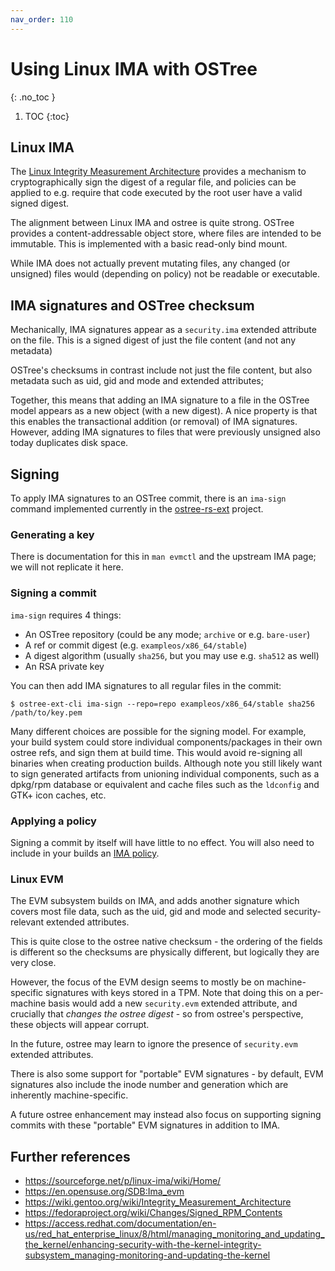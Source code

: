 ```yaml
---
nav_order: 110
---
```


# Using Linux IMA with OSTree
{: .no_toc }

1. TOC
{:toc}

## Linux IMA

The [Linux Integrity Measurement Architecture](https://sourceforge.net/p/linux-ima/wiki/Home/)
provides a mechanism to cryptographically sign the digest of a regular
file, and policies can be applied to e.g. require that code executed
by the root user have a valid signed digest.

The alignment between Linux IMA and ostree is quite strong.  OSTree
provides a content-addressable object store, where files are intended
to be immutable.  This is implemented with a basic read-only bind mount.

While IMA does not actually prevent mutating files, any changed (or unsigned)
files would (depending on policy) not be readable or executable.

## IMA signatures and OSTree checksum

Mechanically, IMA signatures appear as a `security.ima` extended attribute
on the file.   This is a signed digest of just the file content (and not
any metadata)

OSTree's checksums in contrast include not just the file content, but also 
metadata such as uid, gid and mode and extended attributes;

Together, this means that adding an IMA signature to a file in the OSTree
model appears as a new object (with a new digest).  A nice property is that
this enables the transactional addition (or removal) of IMA signatures.
However, adding IMA signatures to files that were previously unsigned
also today duplicates disk space.

## Signing 

To apply IMA signatures to an OSTree commit, there is an `ima-sign`
command implemented currently in the [ostree-rs-ext](https://github.com/ostreedev/ostree-rs-ext/)
project.

### Generating a key

There is documentation for this in `man evmctl` and the upstream IMA
page; we will not replicate it here.

### Signing a commit

`ima-sign` requires 4 things:

- An OSTree repository (could be any mode; `archive` or e.g. `bare-user`)
- A ref or commit digest (e.g. `exampleos/x86_64/stable`)
- A digest algorithm (usually `sha256`, but you may use e.g. `sha512` as well)
- An RSA private key

You can then add IMA signatures to all regular files in the commit:

```
$ ostree-ext-cli ima-sign --repo=repo exampleos/x86_64/stable sha256 /path/to/key.pem
```

Many different choices are possible for the signing model.  For example,
your build system could store individual components/packages in their own
ostree refs, and sign them at build time.  This would avoid re-signing
all binaries when creating production builds.  Although note you
still likely want to sign generated artifacts from unioning individual
components, such as a dpkg/rpm database or equivalent and cache files
such as the `ldconfig` and GTK+ icon caches, etc.

### Applying a policy

Signing a commit by itself will have little to no effect.  You will also
need to include in your builds an [IMA policy](https://sourceforge.net/p/linux-ima/wiki/Home/#defining-an-lsm-specific-policy).

### Linux EVM

The EVM subsystem builds on IMA, and adds another signature which 
covers most file data, such as the uid, gid and mode and selected
security-relevant extended attributes.

This is quite close to the ostree native checksum - the ordering
of the fields is different so the checksums are physically different, but
logically they are very close.

However, the focus of the EVM design seems to mostly
be on machine-specific signatures with keys stored in a TPM.
Note that doing this on a per-machine basis would add a new
`security.evm` extended attribute, and crucially that
*changes the ostree digest* - so from ostree's perspective,
these objects will appear corrupt.

In the future, ostree may learn to ignore the presence of `security.evm`
extended attributes.

There is also some support for "portable" EVM signatures - by
default, EVM signatures also include the inode number and generation
which are inherently machine-specific.

A future ostree enhancement may instead also focus on supporting
signing commits with these "portable" EVM signatures in addition to IMA.

## Further references

- https://sourceforge.net/p/linux-ima/wiki/Home/
- https://en.opensuse.org/SDB:Ima_evm
- https://wiki.gentoo.org/wiki/Integrity_Measurement_Architecture
- https://fedoraproject.org/wiki/Changes/Signed_RPM_Contents
- https://access.redhat.com/documentation/en-us/red_hat_enterprise_linux/8/html/managing_monitoring_and_updating_the_kernel/enhancing-security-with-the-kernel-integrity-subsystem_managing-monitoring-and-updating-the-kernel

<!-- SPDX-License-Identifier: (CC-BY-SA-3.0 OR GFDL-1.3-or-later) -->

